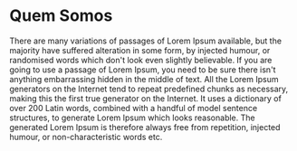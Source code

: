 <!-- modal who we are -->
<div id="modal-who-we-are" class="d-none myModal-content">
  <h1 class="header-title">Quem Somos</h1>
  <p>
    There are many variations of passages of Lorem Ipsum available, but the majority have suffered alteration in some form, by injected humour, or randomised words which don't look even slightly believable. If you are going to use a passage of Lorem Ipsum, you need to be sure there isn't anything embarrassing hidden in the middle of text. All the Lorem Ipsum generators on the Internet tend to repeat predefined chunks as necessary, making this the first true generator on the Internet. It uses a dictionary of over 200 Latin words, combined with a handful of model sentence structures, to generate Lorem Ipsum which looks reasonable. The generated Lorem Ipsum is therefore always free from repetition, injected humour, or non-characteristic words etc.
  </p>
</div> <!-- modal who we are -->
